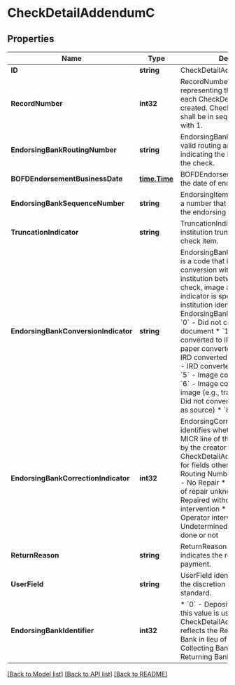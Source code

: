 # CheckDetailAddendumC

## Properties

Name | Type | Description | Notes
------------ | ------------- | ------------- | -------------
**ID** | **string** | CheckDetailAddendumC ID | [optional] 
**RecordNumber** | **int32** | RecordNumber is a number representing the order in which each CheckDetailAddendumC was created. CheckDetailAddendumA shall be in sequential order starting with 1. | 
**EndorsingBankRoutingNumber** | **string** | EndorsingBankRoutingNumber is a valid routing and transit number indicating the bank that endorsed the check. | 
**BOFDEndorsementBusinessDate** | [**time.Time**](time.Time.md) | BOFDEndorsementBusinessDate is the date of endorsement. | [optional] 
**EndorsingBankSequenceNumber** | **string** | EndorsingItemSequenceNumber is a number that identifies the item at the endorsing bank. | [optional] 
**TruncationIndicator** | **string** | TruncationIndicator identifies if the institution truncated the original check item. | 
**EndorsingBankConversionIndicator** | **string** | EndorsingBankConversionIndicator is a code that indicates the conversion within the processing institution between original paper check, image and IRD. The indicator is specific to the action institution identified in the EndorsingBankRoutingNumber.  * &#x60;0&#x60; - Did not convert physical document * &#x60;1&#x60; - Original paper converted to IRD * &#x60;2&#x60; - Original paper converted to image * &#x60;3&#x60; - IRD converted to another IRD * &#x60;4&#x60; - IRD converted to image of IRD * &#x60;5&#x60; - Image converted to an IRD * &#x60;6&#x60; - Image converted to another image (e.g., transcoded) * &#x60;7&#x60; - Did not convert image (e.g., same as source) * &#x60;8&#x60; - Undetermined  | [optional] 
**EndorsingBankCorrectionIndicator** | **int32** | EndorsingCorrectionIndicator identifies whether and how the MICR line of this item was repaired by the creator of this CheckDetailAddendumC Record for fields other than Payor Bank Routing Number and Amount.  * &#x60;0&#x60; - No Repair * &#x60;1&#x60; - Repaired (form of repair unknown) * &#x60;2&#x60; - Repaired without Operator intervention * &#x60;3&#x60; - Repaired with Operator intervention * &#x60;4&#x60; - Undetermined if repair has been done or not  | [optional] 
**ReturnReason** | **string** | ReturnReason is a code that indicates the reason for non-payment. | [optional] 
**UserField** | **string** | UserField identifies a field used at the discretion of users of the standard. | [optional] 
**EndorsingBankIdentifier** | **int32** | * &#x60;0&#x60; - Depository Bank (BOFD) - this value is used when the CheckDetailAddendumC Record reflects the Return * &#x60;Processing Bank in lieu of BOFD. * &#x60;1&#x60; - Other Collecting Bank * &#x60;2&#x60; - Other Returning Bank * &#x60;3&#x60; - Payor Bank  | [optional] 

[[Back to Model list]](../README.md#documentation-for-models) [[Back to API list]](../README.md#documentation-for-api-endpoints) [[Back to README]](../README.md)


